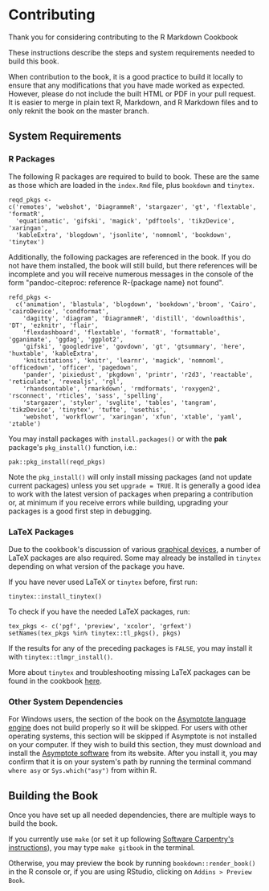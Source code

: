 # Contributing

Thank you for considering contributing to the R Markdown Cookbook

These instructions describe the steps and system requirements needed to build this book. 

When contribution to the book, it is a good practice to build it locally to ensure that any modifications that you have made worked as expected. However, please do not include the built HTML or PDF in your pull request. It is easier to merge in plain text R, Markdown, and R Markdown files and to only reknit the book on the master branch. 

## System Requirements

### R Packages

The following R packages are required to build to book. These are the same as those which are loaded in the `index.Rmd` file, plus `bookdown` and `tinytex`.

```
reqd_pkgs <-
c('remotes', 'webshot', 'DiagrammeR', 'stargazer', 'gt', 'flextable', 'formatR',
  'equatiomatic', 'gifski', 'magick', 'pdftools', 'tikzDevice', 'xaringan',
  'kableExtra', 'blogdown', 'jsonlite', 'nomnoml', 'bookdown', 'tinytex')
```

Additionally, the following packages are referenced in the book. If you do not have them installed, the book will still build, but there references will be incomplete and you will receive numerous messages in the console of the form "pandoc-citeproc: reference R-{package name} not found". 

```
refd_pkgs <- 
  c('animation', 'blastula', 'blogdown', 'bookdown','broom', 'Cairo', 'cairoDevice', 'condformat',
    'dagitty', 'diagram', 'DiagrammeR', 'distill', 'downloadthis', 'DT', 'ezknitr', 'flair',
    'flexdashboard', 'flextable', 'formatR', 'formattable', 'gganimate', 'ggdag', 'ggplot2', 
    'gifski', 'googledrive', 'govdown', 'gt', 'gtsummary', 'here', 'huxtable', 'kableExtra', 
    'knitcitations', 'knitr', 'learnr', 'magick', 'nomnoml', 'officedown', 'officer', 'pagedown',
    'pander', 'pixiedust', 'pkgdown', 'printr', 'r2d3', 'reactable', 'reticulate', 'revealjs', 'rgl',
    'rhandsontable', 'rmarkdown', 'rmdformats', 'roxygen2', 'rsconnect', 'rticles', 'sass', 'spelling', 
    'stargazer', 'styler', 'svglite', 'tables', 'tangram', 'tikzDevice', 'tinytex', 'tufte', 'usethis',
    'webshot', 'workflowr', 'xaringan', 'xfun', 'xtable', 'yaml', 'ztable')
```

You may install packages with `install.packages()` or with the **pak** package's `pkg_install()` function, i.e.:

```
pak::pkg_install(reqd_pkgs)
```

Note the `pkg_install()` will only install missing packages (and not update current packages) unless you set `upgrade = TRUE`. It is generally a good idea to work with the latest version of packages when preparing a contribution or, at minimum if you receive errors while building, upgrading your packages is a good first step in debugging.

### LaTeX Packages

Due to the cookbook's discussion of various [graphical devices](https://bookdown.org/yihui/rmarkdown-cookbook/graphical-device.html), a number of LaTeX packages are also required. Some may already be installed in `tinytex` depending on what version of the package you have.

If you have never used LaTeX or `tinytex` before, first run:

```
tinytex::install_tinytex()
```

To check if you have the needed LaTeX packages, run:

```
tex_pkgs <- c('pgf', 'preview', 'xcolor', 'grfext')
setNames(tex_pkgs %in% tinytex::tl_pkgs(), pkgs)
```

If the results for any of the preceding packages is `FALSE`, you may install it with `tinytex::tlmgr_install()`. 

More about `tinytex` and troubleshooting missing LaTeX packages can be found in the cookbook [here](https://bookdown.org/yihui/rmarkdown-cookbook/install-latex-pkgs.html). 

### Other System Dependencies

For Windows users, the section of the book on the [Asymptote language engine](https://bookdown.org/yihui/rmarkdown-cookbook/eng-asy.html) does not build properly so it will be skipped. For users with other operating systems, this section will be skipped if Asymptote is not installed on your computer. If they wish to build this section, they must download and install the [Asymptote software](https://asymptote.sourceforge.io/) from its website. After you install it, you may confirm that it is on your system's path by running the terminal command `where asy` or `Sys.which("asy")` from within R.

## Building the Book

Once you have set up all needed dependencies, there are multiple ways to build the book. 

If you currently use `make` (or set it up following [Software Carpentry's instructions](https://swcarpentry.github.io/make-novice/)), you may type `make gitbook` in the terminal. 

Otherwise, you may preview the book by running `bookdown::render_book()` in the R console or, if you are using RStudio, clicking on `Addins > Preview Book`. 
